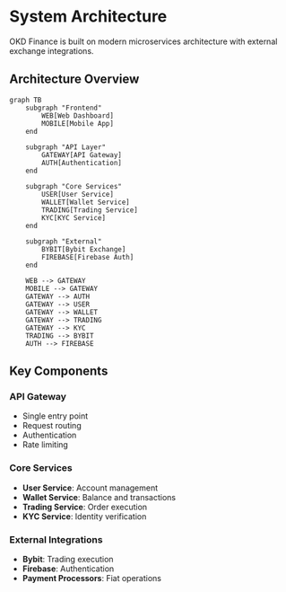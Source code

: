 # System Architecture

OKD Finance is built on modern microservices architecture with external exchange integrations.

## Architecture Overview

```mermaid
graph TB
    subgraph "Frontend"
        WEB[Web Dashboard]
        MOBILE[Mobile App]
    end
    
    subgraph "API Layer"
        GATEWAY[API Gateway]
        AUTH[Authentication]
    end
    
    subgraph "Core Services"
        USER[User Service]
        WALLET[Wallet Service]
        TRADING[Trading Service]
        KYC[KYC Service]
    end
    
    subgraph "External"
        BYBIT[Bybit Exchange]
        FIREBASE[Firebase Auth]
    end
    
    WEB --> GATEWAY
    MOBILE --> GATEWAY
    GATEWAY --> AUTH
    GATEWAY --> USER
    GATEWAY --> WALLET
    GATEWAY --> TRADING
    GATEWAY --> KYC
    TRADING --> BYBIT
    AUTH --> FIREBASE
```

## Key Components

### API Gateway
- Single entry point
- Request routing
- Authentication
- Rate limiting

### Core Services
- **User Service**: Account management
- **Wallet Service**: Balance and transactions
- **Trading Service**: Order execution
- **KYC Service**: Identity verification

### External Integrations
- **Bybit**: Trading execution
- **Firebase**: Authentication
- **Payment Processors**: Fiat operations 